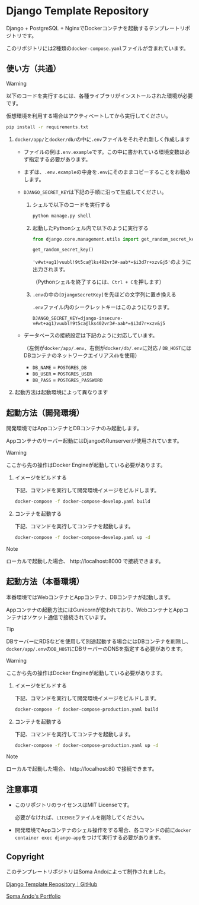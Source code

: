 # Django Template Repository

Django + PostgreSQL + NginxでDockerコンテナを起動するテンプレートリポジトリです。

このリポジトリには2種類の`docker-compose.yaml`ファイルが含まれています。

## 使い方（共通）

> [!WARNING]
> 
> 以下のコードを実行するには、各種ライブラリがインストールされた環境が必要です。
> 
> 仮想環境を利用する場合はアクティベートしてから実行してください。
> 
> ``` bash
> pip install -r requirements.txt
> ```

1. `docker/app/`と`docker/db/`の中に`.env`ファイルをそれぞれ新しく作成します

   - ファイルの例は`.env.example`です。この中に書かれている環境変数は必ず指定する必要があります。
  
   - まずは、`.env.example`の中身を`.env`にそのままコピーすることをお勧めします。

   - `DJANGO_SECRET_KEY`は下記の手順に沿って生成してください。

        1. シェルで以下のコードを実行する
           ``` bash
           python manage.py shell
           ```

        2. 起動したPythonシェル内で以下のように実行する
           ``` python
           from django.core.management.utils import get_random_secret_key
           ```
           ``` python
           get_random_secret_key()
           ```
           `'v#wt+ag1)vuubl!9t5ca@lks402vr3#-aab*=$i3d7r+xzv&j5'`のように出力されます。

           （Pythonシェルを終了するには、`Ctrl + C`を押します）

        3. `.env`の中の`[DjangoSecretKey]`を先ほどの文字列に置き換える

           `.env`ファイル内のシークレットキーはこのようになります。
           ```
           DJANGO_SECRET_KEY=django-insecure-v#wt+ag1)vuubl!9t5ca@lks402vr3#-aab*=$i3d7r+xzv&j5
           ```

   - データベースの接続設定は下記のように対応しています。

     （左側が`docker/app/.env`、右側が`docker/db/.env`に対応 / `DB_HOST`にはDBコンテナのネットワークエイリアス`db`を使用）

     - `DB_NAME` = `POSTGRES_DB`
     - `DB_USER` = `POSTGRES_USER`
     - `DB_PASS` = `POSTGRES_PASSWORD`

2. 起動方法は起動環境によって異なります

## 起動方法（開発環境）

   開発環境ではAppコンテナとDBコンテナのみ起動します。

   Appコンテナのサーバー起動にはDjangoのRunserverが使用されています。

> [!WARNING]
> ここから先の操作はDocker Engineが起動している必要があります。

   1. イメージをビルドする

      下記、コマンドを実行して開発環境イメージをビルドします。

      ``` bash
      docker-compose -f docker-compose-develop.yaml build
      ```

   2. コンテナを起動する

      下記、コマンドを実行してコンテナを起動します。

      ``` bash
      docker-compose -f docker-compose-develop.yaml up -d
      ```

> [!NOTE]
> ローカルで起動した場合、 http://localhost:8000 で接続できます。

## 起動方法（本番環境）

   本番環境ではWebコンテナとAppコンテナ、DBコンテナが起動します。

   Appコンテナの起動方法にはGunicornが使われており、WebコンテナとAppコンテナはソケット通信で接続されています。

> [!TIP]
> DBサーバーにRDSなどを使用して別途起動する場合にはDBコンテナを削除し、`docker/app/.env`の`DB_HOST`にDBサーバーのDNSを指定する必要があります。

> [!WARNING]
> ここから先の操作はDocker Engineが起動している必要があります。

   1. イメージをビルドする

      下記、コマンドを実行して開発環境イメージをビルドします。

      ``` bash
      docker-compose -f docker-compose-production.yaml build
      ```

   2. コンテナを起動する

      下記、コマンドを実行してコンテナを起動します。

      ``` bash
      docker-compose -f docker-compose-production.yaml up -d
      ```

> [!NOTE]
> ローカルで起動した場合、 http://localhost:80 で接続できます。

## 注意事項

- このリポジトリのライセンスはMIT Licenseです。

  必要がなければ、`LICENSE`ファイルを削除してください。

- 開発環境でAppコンテナのシェル操作をする場合、各コマンドの前に`docker container exec django-app`をつけて実行する必要があります。

## Copyright

このテンプレートリポジトリはSoma Andoによって制作されました。

[Django Template Repository｜GitHub](https://github.com/somando/DjangoTemplate)

[Soma Ando's Portfolio](https://somando.jp)
